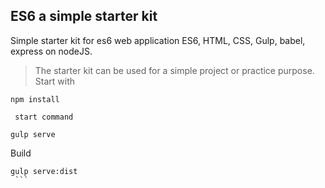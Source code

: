 ## ES6 a simple starter kit
Simple starter kit for es6 web application  ES6, HTML, CSS, Gulp, babel, express on nodeJS.
 > The starter kit can be used for a simple project or practice purpose.
    Start with
 ```
 npm install
 ```
     start command
  ```
  gulp serve

  ```
  Build
   ```
   gulp serve:dist
    ```

